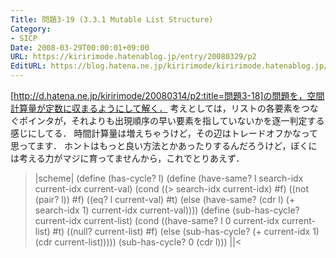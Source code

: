 ```yaml
---
Title: 問題3-19 (3.3.1 Mutable List Structure)
Category:
- SICP
Date: 2008-03-29T00:00:01+09:00
URL: https://kiririmode.hatenablog.jp/entry/20080329/p2
EditURL: https://blog.hatena.ne.jp/kiririmode/kiririmode.hatenablog.jp/atom/entry/8454420450078215230
---
```



[http://d.hatena.ne.jp/kiririmode/20080314/p2:title=問題3-18]の問題を，空間計算量が定数に収まるようにして解く．
考えとしては，リストの各要素をつなぐポインタが，それよりも出現順序の早い要素を指していないかを逐一判定する感じにしてる．
時間計算量は増えちゃうけど，その辺はトレードオフかなって思ってます．
ホントはもっと良い方法とかあったりするんだろうけど，ぼくには考える力がマジに育ってませんから，これでとりあえず．

>|scheme|
(define (has-cycle? l)
  (define (have-same? l search-idx current-idx current-val)
    (cond ((> search-idx current-idx) #f)
	  ((not (pair? l)) #f)
	  ((eq? l current-val) #t)
	  (else
	   (have-same? (cdr l) (+ search-idx 1) current-idx current-val))))
  (define (sub-has-cycle? current-idx current-list)
    (cond ((have-same? l 0 current-idx current-list) #t)
	  ((null? current-list) #f)
	  (else
	   (sub-has-cycle? (+ current-idx 1) (cdr current-list)))))
  (sub-has-cycle? 0 (cdr l)))
||<

